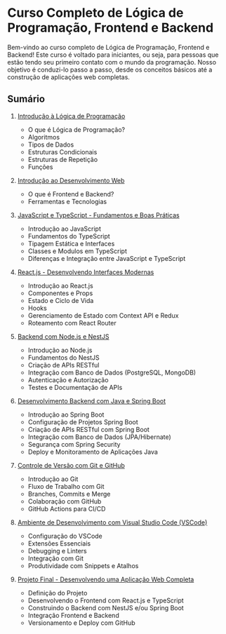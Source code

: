 # Curso Completo de Lógica de Programação, Frontend e Backend

Bem-vindo ao curso completo de Lógica de Programação, Frontend e Backend! Este curso é voltado para iniciantes, ou seja, para pessoas que estão tendo seu primeiro contato com o mundo da programação. Nosso objetivo é conduzi-lo passo a passo, desde os conceitos básicos até a construção de aplicações web completas.

## Sumário

1. [Introdução à Lógica de Programação](#introducao-a-logica-de-programacao)
   - O que é Lógica de Programação?
   - Algoritmos
   - Tipos de Dados
   - Estruturas Condicionais
   - Estruturas de Repetição
   - Funções

2. [Introdução ao Desenvolvimento Web](#introducao-ao-desenvolvimento-web)
   - O que é Frontend e Backend?
   - Ferramentas e Tecnologias

3. [JavaScript e TypeScript - Fundamentos e Boas Práticas](#javascript-e-typescript-fundamentos-e-boas-praticas)
   - Introdução ao JavaScript
   - Fundamentos do TypeScript
   - Tipagem Estática e Interfaces
   - Classes e Modulos em TypeScript
   - Diferenças e Integração entre JavaScript e TypeScript

4. [React.js - Desenvolvendo Interfaces Modernas](#reactjs-desenvolvendo-interfaces-modernas)
   - Introdução ao React.js
   - Componentes e Props
   - Estado e Ciclo de Vida
   - Hooks
   - Gerenciamento de Estado com Context API e Redux
   - Roteamento com React Router

5. [Backend com Node.js e NestJS](#backend-com-nodejs-e-nestjs)
   - Introdução ao Node.js
   - Fundamentos do NestJS
   - Criação de APIs RESTful
   - Integração com Banco de Dados (PostgreSQL, MongoDB)
   - Autenticação e Autorização
   - Testes e Documentação de APIs

6. [Desenvolvimento Backend com Java e Spring Boot](#desenvolvimento-backend-com-java-e-spring-boot)
   - Introdução ao Spring Boot
   - Configuração de Projetos Spring Boot
   - Criação de APIs RESTful com Spring Boot
   - Integração com Banco de Dados (JPA/Hibernate)
   - Segurança com Spring Security
   - Deploy e Monitoramento de Aplicações Java

7. [Controle de Versão com Git e GitHub](#controle-de-versao-com-git-e-github)
   - Introdução ao Git
   - Fluxo de Trabalho com Git
   - Branches, Commits e Merge
   - Colaboração com GitHub
   - GitHub Actions para CI/CD

8. [Ambiente de Desenvolvimento com Visual Studio Code (VSCode)](#ambiente-de-desenvolvimento-com-visual-studio-code-vscode)
   - Configuração do VSCode
   - Extensões Essenciais
   - Debugging e Linters
   - Integração com Git
   - Produtividade com Snippets e Atalhos

9. [Projeto Final - Desenvolvendo uma Aplicação Web Completa](#projeto-final-desenvolvendo-uma-aplicacao-web-completa)
   - Definição do Projeto
   - Desenvolvendo o Frontend com React.js e TypeScript
   - Construindo o Backend com NestJS e/ou Spring Boot
   - Integração Frontend e Backend
   - Versionamento e Deploy com GitHub